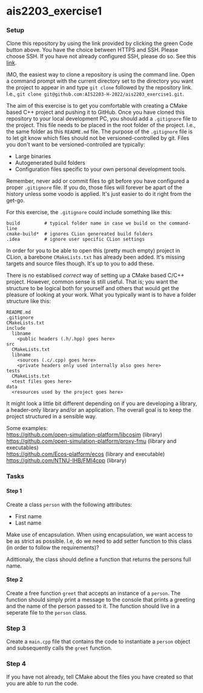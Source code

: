 # ais2203_exercise1

### Setup

Clone this repository by using the link provided by clicking the green Code button above. You have the choice between HTTPS and SSH. Please choose SSH. If you have not already configured SSH, please do so. See this [link](https://docs.github.com/en/authentication/connecting-to-github-with-ssh).

IMO, the easiest way to clone a repository is using the command line. Open a command prompt with the current directory set to the directory you want the project to appear in and type `git clone` followed by the repository link. I.e., `git clone git@github.com:AIS2203-H-2022/ais2203_exercise1.git`.

The aim of this exercise is to get you comfortable with creating a CMake based C++ project and pushing it to GitHub. Once you have cloned this repository to your local development PC, you should add a `.gitignore` file to the project. This file needs to be placed in the root folder of the project. I.e., the same folder as this `README.md` file. The purpose of the `.gitignore` file is to let git know which files should not be versioned-controlled by git. Files you don't want to be versioned-controlled are typically:
* Large binaries
* Autogenerated build folders
* Configuration files specific to your own personal development tools.

Remember, never add or commit files to git before you have configured a proper `.gitignore` file. If you do, those files will forever be apart of the history unless some voodo is applied. It's just easier to do it right from the get-go.

For this exercise, the `.gitignore` could include something like this:

```
build         # typical folder name in case we build on the command-line
cmake-build*  # ignores CLion genereated build folders
.idea         # ignore user specific CLion settings
```

In order for you to be able to open this (pretty much empty) project in CLion, a barebone `CMakeLists.txt` has already been added. It's missing targets and source files though. It's up to you to add these.


There is no establised _correct_ way of setting up a CMake based C/C++ project. However, common sense is still useful. That is; you want the structure to be logical both for yourself and others that would get the pleasure of looking at your work. What you typically want is to have a folder structure like this:

```
README.md
.gitignore
CMakeLists.txt
include
  libname
    <public headers (.h/.hpp) goes here>
src
  CMakeLists.txt
  libname
    <sources (.c/.cpp) goes here>
    <private headers only used internally also goes here>
tests
  CMakeLists.txt
  <test files goes here>
data
  <resources used by the project goes here>
```

It might look a little bit different depending on if you are developing a library, a header-only library and/or an application. 
The overall goal is to keep the project structured in a sensible way.

Some examples: <br>
https://github.com/open-simulation-platform/libcosim (library) <br>
https://github.com/open-simulation-platform/proxy-fmu (library and executables) <br>
https://github.com/Ecos-platform/ecos (library and executable) <br>
https://github.com/NTNU-IHB/FMI4cpp (library)

### Tasks

#### Step 1 

Create a class `person` with the following attributes:
* First name
* Last name

Make use of encapsulation. When using encapsulation, we want access to be as strict as possible. 
I.e, do we need to add setter function to this class (in order to follow the requirements)?

Adittionaly, the class should define a function that returns the persons full name.

#### Step 2

Create a free function `greet` that accepts an instance of a `person`.
The function should simply print a message to the console that prints a greeting and the name of the person passed to it.
The function should live in a seperate file to the `person` class.

### Step 3
Create a `main.cpp` file that contains the code to instantiate a `person` object and subsequently calls the `greet` function.

### Step 4
If you have not already, tell CMake about the files you have created so that you are able to run the code.
